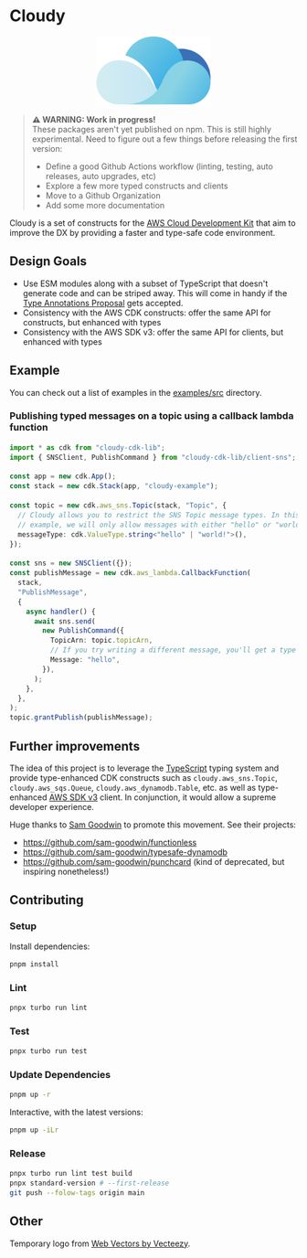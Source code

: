 # Cloudy

<p align="center">
<img src="docs/cloudy.svg" height="120">
</p>

> **⚠ WARNING: Work in progress!**  
> These packages aren't yet published on npm. This is still highly experimental.
> Need to figure out a few things before releasing the first version:
>
> - Define a good Github Actions workflow (linting, testing, auto releases, auto upgrades, etc)
> - Explore a few more typed constructs and clients
> - Move to a Github Organization
> - Add some more documentation

Cloudy is a set of constructs for the [AWS Cloud Development Kit](https://github.com/aws/aws-cdk) that aim to improve the DX by providing a faster and type-safe code environment.

## Design Goals

- Use ESM modules along with a subset of TypeScript that doesn't generate code and can be striped away. This will come in handy if the [Type Annotations Proposal](https://github.com/tc39/proposal-type-annotations) gets accepted.
- Consistency with the AWS CDK constructs: offer the same API for constructs, but enhanced with types
- Consistency with the AWS SDK v3: offer the same API for clients, but enhanced with types

## Example

You can check out a list of examples in the [examples/src](examples/src) directory.

### Publishing typed messages on a topic using a callback lambda function

```ts
import * as cdk from "cloudy-cdk-lib";
import { SNSClient, PublishCommand } from "cloudy-cdk-lib/client-sns";

const app = new cdk.App();
const stack = new cdk.Stack(app, "cloudy-example");

const topic = new cdk.aws_sns.Topic(stack, "Topic", {
  // Cloudy allows you to restrict the SNS Topic message types. In this
  // example, we will only allow messages with either "hello" or "world!".
  messageType: cdk.ValueType.string<"hello" | "world!">(),
});

const sns = new SNSClient({});
const publishMessage = new cdk.aws_lambda.CallbackFunction(
  stack,
  "PublishMessage",
  {
    async handler() {
      await sns.send(
        new PublishCommand({
          TopicArn: topic.topicArn,
          // If you try writing a different message, you'll get a type error.
          Message: "hello",
        }),
      );
    },
  },
);
topic.grantPublish(publishMessage);
```

## Further improvements

The idea of this project is to leverage the [TypeScript](https://www.typescriptlang.org/) typing system and provide type-enhanced CDK constructs such as `cloudy.aws_sns.Topic`, `cloudy.aws_sqs.Queue`, `cloudy.aws_dynamodb.Table`, etc. as well as type-enhanced [AWS SDK v3](https://docs.aws.amazon.com/AWSJavaScriptSDK/v3/latest/index.html) client. In conjunction, it would allow a supreme developer experience.

Huge thanks to [Sam Goodwin](https://github.com/sam-goodwin) to promote this movement. See their projects:

- https://github.com/sam-goodwin/functionless
- https://github.com/sam-goodwin/typesafe-dynamodb
- https://github.com/sam-goodwin/punchcard (kind of deprecated, but inspiring nonetheless!)

## Contributing

### Setup

Install dependencies:

```sh
pnpm install
```

### Lint

```sh
pnpx turbo run lint
```

### Test

```sh
pnpx turbo run test
```

### Update Dependencies

```sh
pnpm up -r
```

Interactive, with the latest versions:

```sh
pnpm up -iLr
```

### Release

```sh
pnpx turbo run lint test build
pnpx standard-version # --first-release
git push --folow-tags origin main
```

## Other

Temporary logo from <a href="https://www.vecteezy.com/free-vector/web">Web Vectors by Vecteezy</a>.
